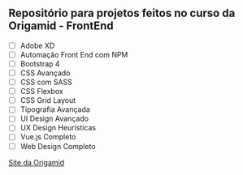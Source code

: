 ## Repositório para projetos feitos no curso da Origamid - FrontEnd

- [ ] Adobe XD
- [ ] Automação Front End com NPM
- [ ] Bootstrap 4
- [ ] CSS Avançado
- [ ] CSS com SASS
- [ ] CSS Flexbox
- [ ] CSS Grid Layout
- [ ] Tipografia Avançada
- [ ] UI Design Avançado
- [ ] UX Design Heurísticas
- [ ] Vue.js Completo
- [ ] Web Design Completo

[Site da Origamid](https://www.origamid.com/)
